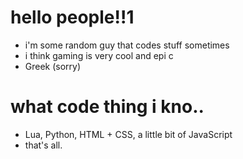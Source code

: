 # hello people!!1
- i'm some random guy that codes stuff sometimes
- i think gaming is very cool and epi c
- Greek (sorry)

# what code thing i kno..
- Lua, Python, HTML + CSS, a little bit of JavaScript
- that's all.
